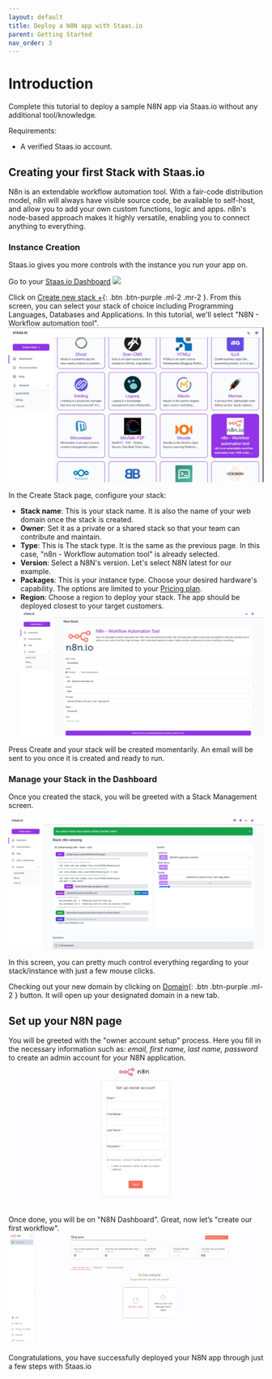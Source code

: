 ```yaml
---
layout: default
title: Deploy a N8N app with Staas.io
parent: Getting Started
nav_order: 3
---
```


# Introduction
Complete this tutorial to deploy a sample N8N app via Staas.io without any additional tool/knowledge.

Requirements:
- A verified Staas.io account.

## Creating your first Stack with Staas.io

N8n is an extendable workflow automation tool. With a fair-code distribution model, n8n will always have visible source code, be available to self-host, and allow you to add your own custom functions, logic and apps. n8n's node-based approach makes it highly versatile, enabling you to connect anything to everything.

### Instance Creation
Staas.io gives you more controls with the instance you run your app on.

Go to your [Staas.io Dashboard](https://www.staas.io/dashboard?utm_source=docs)
![](../../assets/images/getting-started/staas-dashboard.png)

Click on [Create new stack +](https://www.staas.io/dashboard/stack_selector){: .btn .btn-purple .ml-2 .mr-2 }.
From this screen, you can select your stack of choice including Programming Languages, Databases and Applications. In this tutorial, we'll select "N8N - Workflow automation tool".
![](../../assets/images/getting-started/n8n-select-n8n.webp)

In the Create Stack page, configure your stack:
- **Stack name**: This is your stack name. It is also the name of your web domain once the stack is created.
- **Owner**: Set it as a private or a shared stack so that your team can contribute and maintain.
- **Type**: This is The stack type. It is the same as the previous page. In this case, "n8n - Workflow automation tool" is already selected.
- **Version**: Select a N8N's version. Let's select N8N latest for our example.
- **Packages**: This is your instance type. Choose your desired hardware's capability. The options are limited to your [Pricing plan](https://www.staas.io/#pricing).
- **Region**: Choose a region to deploy your stack. The app should be deployed closest to your target customers.
![](../../assets/images/getting-started/n8n-create-n8n-screen.webp)

Press Create and your stack will be created momentarily. An email will be sent to you once it is created and ready to run.

### Manage your Stack in the Dashboard
Once you created the stack, you will be greeted with a Stack Management screen.

![](../../assets/images/getting-started/n8n-stack-screen.webp)

In this screen, you can pretty much control everything regarding to your stack/instance with just a few mouse clicks.

Checking out your new domain by clicking on [Domain](#){: .btn .btn-purple .ml-2 } button. It will open up your designated domain in a new tab.

## Set up your N8N page
You will be greeted with the "owner account setup" process. Here you fill in the necessary information such as: *email, first name, last name, password* to create an admin account for your N8N application.
![](../../assets/images/getting-started/n8n-admin-step1.webp)

Once done, you will be on "N8N Dashboard". Great, now let’s "create our first workflow".
![](../../assets/images/getting-started/n8n-admin-step2.webp)

Congratulations, you have successfully deployed your N8N app through just a few steps with Staas.io
